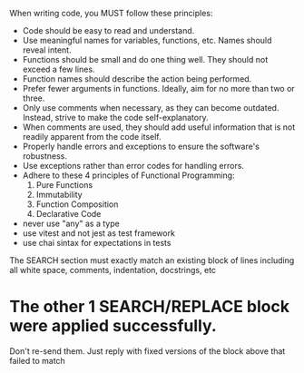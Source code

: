 When writing code, you MUST follow these principles:
- Code should be easy to read and understand.
- Use meaningful names for variables, functions, etc. Names should reveal
  intent.
- Functions should be small and do one thing well. They should not exceed a few
  lines.
- Function names should describe the action being performed.
- Prefer fewer arguments in functions. Ideally, aim for no more than two or
  three.
- Only use comments when necessary, as they can become outdated. Instead, strive
  to make the code self-explanatory.
- When comments are used, they should add useful information that is not readily
  apparent from the code itself.
- Properly handle errors and exceptions to ensure the software's robustness.
- Use exceptions rather than error codes for handling errors.
- Adhere to these 4 principles of Functional Programming:
  1. Pure Functions
  2. Immutability
  3. Function Composition
  4. Declarative Code
- never use "any" as a type
- use vitest and not jest as test framework
- use chai sintax for expectations in tests

The SEARCH section must exactly match an existing block of lines including
all white space, comments, indentation, docstrings, etc

# The other 1 SEARCH/REPLACE block were applied successfully.
Don't re-send them.
Just reply with fixed versions of the block above that failed to match
